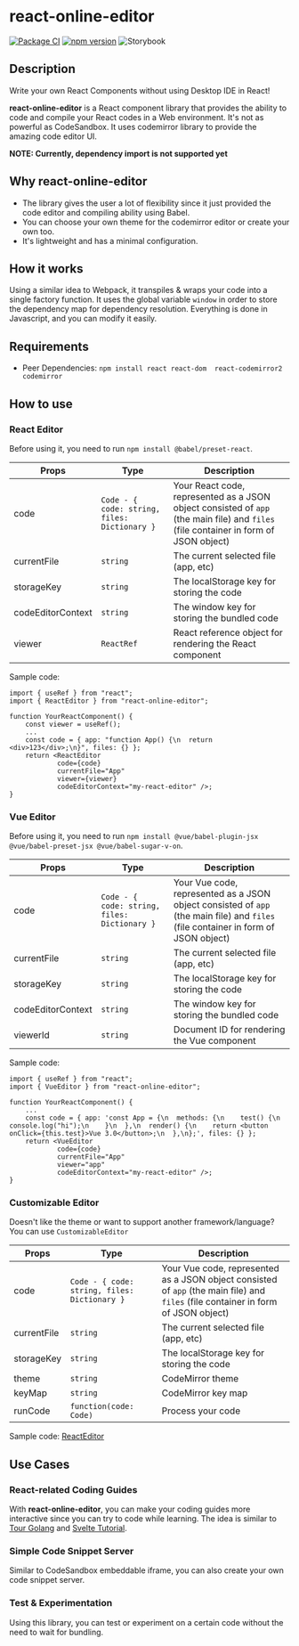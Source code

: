 # react-online-editor 

[![Package CI](https://github.com/haverzard/react-online-editor/actions/workflows/on_release.yml/badge.svg)](https://github.com/haverzard/react-online-editor/actions/workflows/on_release.yml)
[![npm version](https://badge.fury.io/js/react-online-editor.svg)](https://badge.fury.io/js/react-online-editor)
![Storybook](https://raw.githubusercontent.com/storybookjs/brand/059f152ecfa4e9895380cb0e4a1f48cf80311a69/badge/badge-storybook.svg)

## Description
Write your own React Components without using Desktop IDE in React!

**react-online-editor** is a React component library that provides the ability to code and compile your React codes in a Web environment. It's not as powerful as CodeSandbox. It uses codemirror library to provide the amazing code editor UI.

**NOTE: Currently, dependency import is not supported yet**

## Why react-online-editor
- The library gives the user a lot of flexibility since it just provided the code editor and compiling ability using Babel.
- You can choose your own theme for the codemirror editor or create your own too.
- It's lightweight and has a minimal configuration.

## How it works
Using a similar idea to Webpack, it transpiles & wraps your code into a single factory function. It uses the global variable `window` in order to store the dependency map for dependency resolution. Everything is done in Javascript, and you can modify it easily.

## Requirements
- Peer Dependencies: `npm install react react-dom  react-codemirror2 codemirror`

## How to use
### React Editor
Before using it, you need to run `npm install @babel/preset-react`.

| Props                      | Type        | Description |
| -------------------------- | ----------- | ----------- |
| code                       | `Code - { code: string, files: Dictionary }` | Your React code, represented as a JSON object consisted of `app` (the main file) and `files` (file container in form of JSON object) |
| currentFile                | `string`    | The current selected file (app, etc) |
| storageKey                 | `string`    | The localStorage key for storing the code |
| codeEditorContext          | `string`    | The window key for storing the bundled code |
| viewer                     | `ReactRef`  | React reference object for rendering the React component |

Sample code:
```
import { useRef } from "react";
import { ReactEditor } from "react-online-editor";

function YourReactComponent() {
    const viewer = useRef();
    ...
    const code = { app: "function App() {\n  return <div>123</div>;\n}", files: {} };
    return <ReactEditor
            code={code}
            currentFile="App"
            viewer={viewer}
            codeEditorContext="my-react-editor" />;
}
```

### Vue Editor
Before using it, you need to run `npm install @vue/babel-plugin-jsx @vue/babel-preset-jsx @vue/babel-sugar-v-on`.

| Props                      | Type        | Description |
| -------------------------- | ----------- | ----------- |
| code                       | `Code - { code: string, files: Dictionary }` | Your Vue code, represented as a JSON object consisted of `app` (the main file) and `files` (file container in form of JSON object) |
| currentFile                | `string`    | The current selected file (app, etc) |
| storageKey                 | `string`    | The localStorage key for storing the code |
| codeEditorContext          | `string`    | The window key for storing the bundled code |
| viewerId                   | `string`    | Document ID for rendering the Vue component |

Sample code:
```
import { useRef } from "react";
import { VueEditor } from "react-online-editor";

function YourReactComponent() {
    ...
    const code = { app: 'const App = {\n  methods: {\n    test() {\n      console.log("hi");\n    }\n  },\n  render() {\n    return <button onClick={this.test}>Vue 3.0</button>;\n  },\n};', files: {} };
    return <VueEditor
            code={code}
            currentFile="App"
            viewer="app"
            codeEditorContext="my-react-editor" />;
}
```

### Customizable Editor
Doesn't like the theme or want to support another framework/language? You can use `CustomizableEditor`

| Props                      | Type        | Description |
| -------------------------- | ----------- | ----------- |
| code                       | `Code - { code: string, files: Dictionary }` | Your Vue code, represented as a JSON object consisted of `app` (the main file) and `files` (file container in form of JSON object) |
| currentFile                | `string`    | The current selected file (app, etc) |
| storageKey                 | `string`    | The localStorage key for storing the code |
| theme                      | `string`    | CodeMirror theme |
| keyMap                     | `string`    | CodeMirror key map |
| runCode                    | `function(code: Code)`    | Process your code |

Sample code: [ReactEditor](https://github.com/haverzard/react-online-editor/blob/master/src/components/editor/ReactEditor.tsx)

## Use Cases
### React-related Coding Guides
With **react-online-editor**, you can make your coding guides more interactive since you can try to code while learning. The idea is similar to [Tour Golang](https://tour.golang.org/) and [Svelte Tutorial](https://svelte.dev/tutorial/basics).

### Simple Code Snippet Server
Similar to CodeSandbox embeddable iframe, you can also create your own code snippet server.

### Test & Experimentation
Using this library, you can test or experiment on a certain code without the need to wait for bundling.
